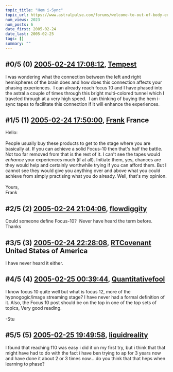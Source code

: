```yaml
---
topic_title: "Hem i-Sync"
topic_url: https://www.astralpulse.com/forums/welcome-to-out-of-body-experiences!/hem-i-sync
num_views: 2023
num_posts: 6
date_first: 2005-02-24
date_last: 2005-02-25
tags: []
summary: ""
---
```


## \#0/5 (0) [2005-02-24 17:08:12](https://www.astralpulse.com/forums/index.php?msg=152130), [Tempest](https://www.astralpulse.com/forums/profile/?u=7700)  ##
<section>
I was wondering what the connection between the left and right hemispheres of the brain does and how does this connection affects your phasing experiences.  I can already reach focus 10 and I have phased into the astral a couple of times through this bright multi-colored tunnel which I traveled through at a very high speed.  I am thinking of buying the hem i-sync tapes to facilitate this connection if it will enhance the experiences.
</section>

## \#1/5 (1) [2005-02-24 17:50:00](https://www.astralpulse.com/forums/index.php?msg=152141), [Frank](https://www.astralpulse.com/forums/profile/?u=359) France ##
<section>
Hello:
<br>
<br>
People usually buy these products to get to the stage where you are basically at. If you can achieve a solid Focus-10 then that's half the battle. Not too far removed from that is the rest of it. I can't see the tapes would
<i>
 enhance
</i>
your experiences much (if at all). Initiate them, yes, chances are they would help and certainly worthwhile trying if you can afford them. But I cannot see they would give you anything over and above what you could achieve from simply practising what you do already. Well, that's my opinion.
<br>
<br>
Yours,
<br>
Frank
</section>

## \#2/5 (2) [2005-02-24 21:04:06](https://www.astralpulse.com/forums/index.php?msg=152189), [flowdiggity](https://www.astralpulse.com/forums/profile/?u=8346)  ##
<section>
Could someone define Focus-10?  Never have heard the term before. Thanks
</section>

## \#3/5 (3) [2005-02-24 22:28:08](https://www.astralpulse.com/forums/index.php?msg=152196), [RTCovenant](https://www.astralpulse.com/forums/profile/?u=8389) United States of America ##
<section>
I have never heard it either.
</section>

## \#4/5 (4) [2005-02-25 00:39:44](https://www.astralpulse.com/forums/index.php?msg=152249), [Quantitativefool](https://www.astralpulse.com/forums/profile/?u=6965)  ##
<section>
I know focus 10 quite well but what is focus 12, more of the hypnogogic/image streaming stage? I have never had a formal definition of it. Also, the Focus 10 post should be on the top in one of the top sets of topics, Very good reading.
<br>
<br>
-Stu
</section>

## \#5/5 (5) [2005-02-25 19:49:58](https://www.astralpulse.com/forums/index.php?msg=152388), [liquidreality](https://www.astralpulse.com/forums/profile/?u=8492)  ##
<section>
I found that reaching f10 was easy i did it on my first try, but i think that that might have had to do with the fact i have ben trying to ap for 3 years now and have done it about 2 or 3 times now....do you think that that heps when learning to phase?
</section>